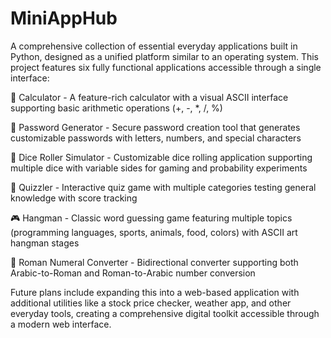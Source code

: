 # MiniAppHub



A comprehensive collection of essential everyday applications built in Python, designed as a unified platform similar to an operating system. This project features six fully functional applications accessible through a single interface:

🧮 Calculator - A feature-rich calculator with a visual ASCII interface supporting basic arithmetic operations (+, -, *, /, %)

🔐 Password Generator - Secure password creation tool that generates customizable passwords with letters, numbers, and special characters

🎲 Dice Roller Simulator - Customizable dice rolling application supporting multiple dice with variable sides for gaming and probability experiments

🧠 Quizzler - Interactive quiz game with multiple categories testing general knowledge with score tracking

🎮 Hangman - Classic word guessing game featuring multiple topics (programming languages, sports, animals, food, colors) with ASCII art hangman stages

🧮 Roman Numeral Converter - Bidirectional converter supporting both Arabic-to-Roman and Roman-to-Arabic number conversion

Future plans include expanding this into a web-based application with additional utilities like a stock price checker, weather app, and other everyday tools, creating a comprehensive digital toolkit accessible through a modern web interface.